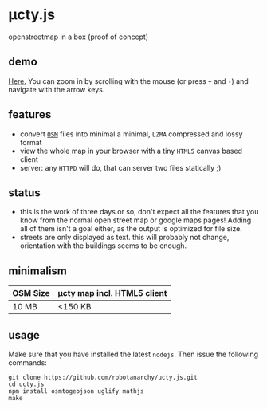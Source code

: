 # µcty.js
openstreetmap in a box (proof of concept)

## demo
[Here.](http://ucty.oakey-dev.eu/) You can zoom in by scrolling with the mouse (or press `+` and `-`) and navigate with the arrow keys.

## features
* convert [`OSM`](http://openstreetmap.org) files into minimal a minimal, `LZMA` compressed and lossy format
* view the whole map in your browser with a tiny `HTML5` canvas based client
* server: any `HTTPD` will do, that can server two files statically ;)

## status
* this is the work of three days or so, don't expect all the features that you know from the normal open street map or google maps pages! Adding all of them isn't a goal either, as the output is optimized for file size.
* streets are only displayed as text. this will probably not change, orientation with the buildings seems to be enough.

## minimalism
|OSM Size|µcty map incl. HTML5 client|
---------|---------------------------------
|10 MB| <150 KB|

## usage
Make sure that you have installed the latest `nodejs`. Then issue the following commands:
```shell
git clone https://github.com/robotanarchy/ucty.js.git
cd ucty.js
npm install osmtogeojson uglify mathjs
make
```

